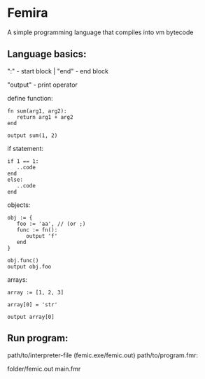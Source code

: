 # Femira

A simple programming language that compiles into vm bytecode

## Language basics:

":" - start block |
"end" - end block

"output" - print operator

define function:

```
fn sum(arg1, arg2):
   return arg1 + arg2
end

output sum(1, 2)
```

if statement:

```
if 1 == 1:
   ..code
end
else:
   ..code
end
```

objects:

```
obj := {
   foo := 'aa', // (or ;)
   func := fn():
      output 'f'
   end
}

obj.func()
output obj.foo
```

arrays:

```
array := [1, 2, 3]

array[0] = 'str'

output array[0]
```

## Run program:

path/to/interpreter-file (femic.exe/femic.out) path/to/program.fmr:

folder/femic.out main.fmr
